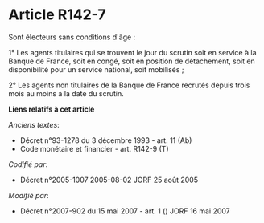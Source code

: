 # Article R142-7

Sont électeurs sans conditions d'âge :

1° Les agents titulaires qui se trouvent le jour du scrutin soit en service à la Banque de France, soit en congé, soit en
position de détachement, soit en disponibilité pour un service national, soit mobilisés ;

2° Les agents non titulaires de la Banque de France recrutés depuis trois mois au moins à la date du scrutin.

**Liens relatifs à cet article**

_Anciens textes_:

  - Décret n°93-1278 du 3 décembre 1993 - art. 11 (Ab)
  - Code monétaire et financier - art. R142-9 (T)

_Codifié par_:

  - Décret n°2005-1007 2005-08-02 JORF 25 août 2005

_Modifié par_:

  - Décret n°2007-902 du 15 mai 2007 - art. 1 () JORF 16 mai 2007
